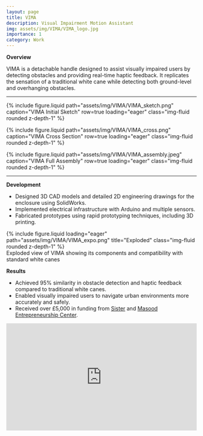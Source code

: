 ```yaml
---
layout: page
title: VIMA
description: Visual Impairment Motion Assistant
img: assets/img/VIMA/VIMA_logo.jpg
importance: 1
category: Work
---
```


**Overview**

VIMA is a detachable handle designed to assist visually impaired users by detecting obstacles and providing real-time haptic feedback. It replicates the sensation of a traditional white cane while detecting both ground-level and overhanging obstacles.

---

{% include figure.liquid
    path="assets/img/VIMA/VIMA_sketch.png"
    caption="VIMA Initial Sketch"
    row=true
    loading="eager"
    class="img-fluid rounded z-depth-1"
%}

{% include figure.liquid
    path="assets/img/VIMA/VIMA_cross.png"
    caption="VIMA Cross Section"
    row=true
    loading="eager"
    class="img-fluid rounded z-depth-1"
%}

{% include figure.liquid
    path="assets/img/VIMA/VIMA_assembly.jpeg"
    caption="VIMA Full Assembly"
    row=true
    loading="eager"
    class="img-fluid rounded z-depth-1"
%}

---

**Development**

- Designed 3D CAD models and detailed 2D engineering drawings for the enclosure using SolidWorks.
- Implemented electrical infrastructure with Arduino and multiple sensors.
- Fabricated prototypes using rapid prototyping techniques, including 3D printing.

<div class="row">
    <div class="col-sm mt-3 mt-md-0">
        {% include figure.liquid loading="eager" path="assets/img/VIMA/VIMA_expo.png" title="Exploded" class="img-fluid rounded z-depth-1" %}
    </div>
</div>
<div class="caption">
    Exploded view of VIMA showing its components and compatibility with standard white canes
</div>

**Results**

- Achieved 95% similarity in obstacle detection and haptic feedback compared to traditional white canes.
- Enabled visually impaired users to navigate urban environments more accurately and safely.
- Received over £5,000 in funding from [Sister](https://sistermanchester.com) and [Masood Entrepreneurship Center](https://www.entrepreneurship.manchester.ac.uk).

<div style="position:relative;padding-bottom:56.25%;height:0;overflow:hidden;">
  <iframe src="https://www.youtube.com/embed/ZiQNHh2ghXs" 
          frameborder="0" 
          allow="accelerometer; autoplay; clipboard-write; encrypted-media; gyroscope; picture-in-picture" 
          allowfullscreen 
          style="position:absolute;top:0;left:0;width:100%;height:100%;">
  </iframe>
</div>
